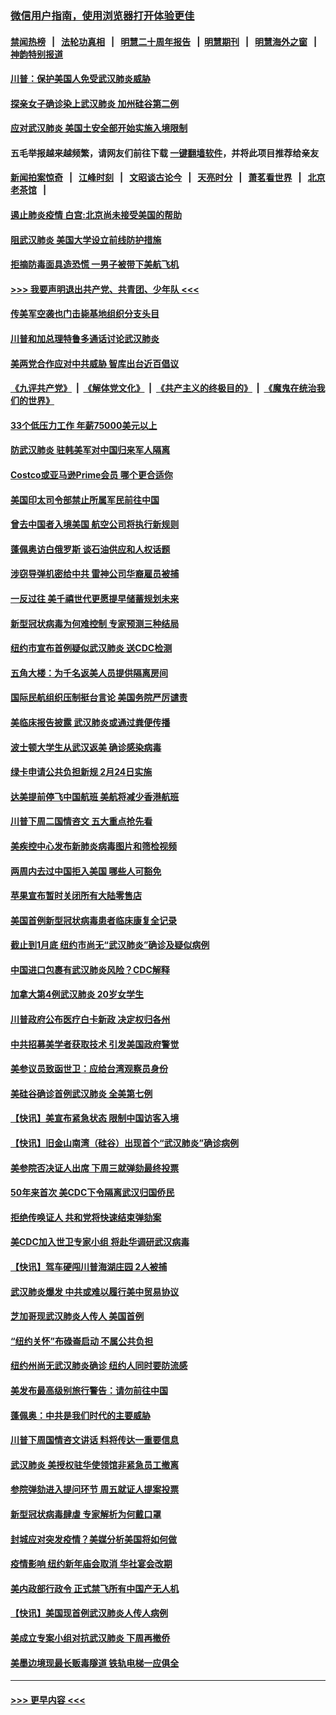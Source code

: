 ### [微信用户指南，使用浏览器打开体验更佳](https://github.com/gfw-breaker/banned-news1/blob/master/indexes/wechat-guide.md?t=0)
#### [禁闻热榜](热点新闻.md?t=0)  &nbsp;&nbsp;|&nbsp;&nbsp; [法轮功真相](https://github.com/gfw-breaker/truth/blob/master/README.md?t=0) &nbsp;&nbsp;|&nbsp;&nbsp; [明慧二十周年报告](https://github.com/gfw-breaker/mh-reports/blob/master/README.md?t=0) &nbsp;&nbsp;|&nbsp;&nbsp;[明慧期刊](https://github.com/gfw-breaker/mh-qikan) &nbsp;&nbsp;|&nbsp;&nbsp; [明慧海外之窗](https://github.com/gfw-breaker/mh-news/blob/master/README.md?t=0) &nbsp;&nbsp;|&nbsp;&nbsp; [神韵特别报道](https://github.com/gfw-breaker/mh-news/blob/master/shenyun.md?t=0)
#### [川普：保护美国人免受武汉肺炎威胁](../pages/nsc412/n11839718.md?t=02031101) 
#### [探亲女子确诊染上武汉肺炎 加州硅谷第二例](../pages/nsc412/n11839784.md?t=02031101) 
#### [应对武汉肺炎 美国土安全部开始实施入境限制](../pages/nsc412/n11839729.md?t=02031101) 
#### 五毛举报越来越频繁，请网友们前往下载 [一键翻墙软件](https://github.com/gfw-breaker/ssr-accounts)，并将此项目推荐给亲友
#### [新闻拍案惊奇](https://github.com/gfw-breaker/banned-news1/blob/master/pages/link4.md) &nbsp;&nbsp;|&nbsp;&nbsp; [江峰时刻](https://github.com/gfw-breaker/banned-news1/blob/master/pages/link4.md) &nbsp;&nbsp;|&nbsp;&nbsp; [文昭谈古论今](https://github.com/gfw-breaker/banned-news1/blob/master/pages/link4.md) &nbsp;&nbsp;|&nbsp;&nbsp; [天亮时分](https://github.com/gfw-breaker/banned-news1/blob/master/pages/link4.md) &nbsp;&nbsp;|&nbsp;&nbsp; [萧茗看世界](https://github.com/gfw-breaker/banned-news1/blob/master/pages/link4.md) &nbsp;&nbsp;|&nbsp;&nbsp; [北京老茶馆](https://github.com/gfw-breaker/banned-news1/blob/master/pages/link4.md) &nbsp;&nbsp;|&nbsp;&nbsp; 
#### [遏止肺炎疫情 白宫:北京尚未接受美国的帮助](../pages/nsc412/n11839660.md?t=02031101) 
#### [阻武汉肺炎 美国大学设立前线防护措施](../pages/nsc412/n11839479.md?t=02031101) 
#### [拒摘防毒面具造恐慌 一男子被带下美航飞机](../pages/nsc412/n11839455.md?t=02031101) 
#### [>>> 我要声明退出共产党、共青团、少年队 <<<](https://github.com/begood0513/goodnews/blob/master/quit/letter.md) 
#### [传美军空袭也门击毙基地组织分支头目](../pages/nsc412/n11839210.md?t=02031101) 
#### [川普和加总理特鲁多通话讨论武汉肺炎](../pages/nsc412/n11839128.md?t=02031101) 
#### [美两党合作应对中共威胁 智库出台近百倡议](../pages/nsc412/n11838437.md?t=02031101) 
#### [《九评共产党》](https://github.com/begood0513/9ping.md/blob/master/README.md) &nbsp;|&nbsp; [《解体党文化》](../../../../jtdwh.md/blob/master/README.md)  &nbsp;|&nbsp; [《共产主义的终极目的》](../../../../gczydzjmd.md/blob/master/README.md) &nbsp;|&nbsp; [《魔鬼在统治我们的世界》](../../../../mgztzwmdsj.md/blob/master/README.md) 
#### [33个低压力工作 年薪75000美元以上](../pages/nsc412/n11834441.md?t=02031101) 
#### [防武汉肺炎 驻韩美军对中国归来军人隔离](../pages/nsc412/n11838970.md?t=02031101) 
#### [Costco或亚马逊Prime会员 哪个更合适你](../pages/nsc412/n11834459.md?t=02031101) 
#### [美国印太司令部禁止所属军民前往中国](../pages/nsc412/n11838418.md?t=02031101) 
#### [曾去中国者入境美国 航空公司将执行新规则](../pages/nsc412/n11838375.md?t=02031101) 
#### [蓬佩奥访白俄罗斯 谈石油供应和人权话题](../pages/nsc412/n11838242.md?t=02031101) 
#### [涉窃导弹机密给中共 雷神公司华裔雇员被捕](../pages/nsc412/n11838129.md?t=02031101) 
#### [一反过往 美千禧世代更愿提早储蓄规划未来](../pages/nsc412/n11837601.md?t=02031101) 
#### [新型冠状病毒为何难控制 专家预测三种结局](../pages/nsc412/n11838002.md?t=02031101) 
#### [纽约市宣布首例疑似武汉肺炎 送CDC检测](../pages/nsc412/n11837852.md?t=02031101) 
#### [五角大楼：为千名返美人员提供隔离房间](../pages/nsc412/n11837831.md?t=02031101) 
#### [国际民航组织压制挺台言论 美国务院严厉谴责](../pages/nsc412/n11837791.md?t=02031101) 
#### [美临床报告披露 武汉肺炎或通过粪便传播](../pages/nsc412/n11837626.md?t=02031101) 
#### [波士顿大学生从武汉返美 确诊感染病毒](../pages/nsc412/n11837580.md?t=02031101) 
#### [绿卡申请公共负担新规 2月24日实施](../pages/nsc412/n11836634.md?t=02031101) 
#### [达美提前停飞中国航班 美航将减少香港航班](../pages/nsc412/n11837649.md?t=02031101) 
#### [川普下周二国情咨文 五大重点抢先看](../pages/nsc412/n11837512.md?t=02031101) 
#### [美疾控中心发布新肺炎病毒图片和筛检视频](../pages/nsc412/n11837491.md?t=02031101) 
#### [两周内去过中国拒入美国 哪些人可豁免](../pages/nsc412/n11837400.md?t=02031101) 
#### [苹果宣布暂时关闭所有大陆零售店](../pages/nsc412/n11837097.md?t=02031101) 
#### [美国首例新型冠状病毒患者临床康复全记录](../pages/nsc412/n11836513.md?t=02031101) 
#### [截止到1月底  纽约市尚无“武汉肺炎”确诊及疑似病例](../pages/nsc412/n11836657.md?t=02031101) 
#### [中国进口包裹有武汉肺炎风险？CDC解释](../pages/nsc412/n11836321.md?t=02031101) 
#### [加拿大第4例武汉肺炎 20岁女学生](../pages/nsc412/n11836537.md?t=02031101) 
#### [川普政府公布医疗白卡新政 决定权归各州](../pages/nsc412/n11836336.md?t=02031101) 
#### [中共招募美学者获取技术 引发美国政府警觉](../pages/nsc412/n11836277.md?t=02031101) 
#### [美参议员致函世卫：应给台湾观察员身份](../pages/nsc412/n11836183.md?t=02031101) 
#### [美硅谷确诊首例武汉肺炎 全美第七例](../pages/nsc412/n11836093.md?t=02031101) 
#### [【快讯】美宣布紧急状态 限制中国访客入境](../pages/nsc412/n11836030.md?t=02031101) 
#### [【快讯】旧金山南湾（硅谷）出现首个“武汉肺炎”确诊病例](../pages/nsc412/n11836084.md?t=02031101) 
#### [美参院否决证人出席 下周三就弹劾最终投票](../pages/nsc412/n11835900.md?t=02031101) 
#### [50年来首次 美CDC下令隔离武汉归国侨民](../pages/nsc412/n11835854.md?t=02031101) 
#### [拒绝传唤证人 共和党将快速结束弹劾案](../pages/nsc412/n11835573.md?t=02031101) 
#### [美CDC加入世卫专家小组 将赴华调研武汉病毒](../pages/nsc412/n11835584.md?t=02031101) 
#### [【快讯】驾车硬闯川普海湖庄园 2人被捕](../pages/nsc412/n11835785.md?t=02031101) 
#### [武汉肺炎爆发 中共或难以履行美中贸易协议](../pages/nsc412/n11834752.md?t=02031101) 
#### [芝加哥现武汉肺炎人传人 美国首例](../pages/nsc412/n11834730.md?t=02031101) 
#### [“纽约关怀”布碌崙启动  不属公共负担](../pages/nsc412/n11834269.md?t=02031101) 
#### [纽约州尚无武汉肺炎确诊  纽约人同时要防流感](../pages/nsc412/n11834247.md?t=02031101) 
#### [美发布最高级别旅行警告：请勿前往中国](../pages/nsc412/n11834038.md?t=02031101) 
#### [蓬佩奥：中共是我们时代的主要威胁](../pages/nsc412/n11833434.md?t=02031101) 
#### [川普下周国情咨文讲话 料将传达一重要信息](../pages/nsc412/n11833714.md?t=02031101) 
#### [武汉肺炎 美授权驻华使领馆非紧急员工撤离](../pages/nsc412/n11833604.md?t=02031101) 
#### [参院弹劾进入提问环节 周五就证人提案投票](../pages/nsc412/n11833522.md?t=02031101) 
#### [新型冠状病毒肆虐 专家解析为何戴口罩](../pages/nsc412/n11833332.md?t=02031101) 
#### [封城应对突发疫情？美媒分析美国将如何做](../pages/nsc412/n11831560.md?t=02031101) 
#### [疫情影响 纽约新年庙会取消 华社宴会改期](../pages/nsc412/n11831457.md?t=02031101) 
#### [美内政部行政令 正式禁飞所有中国产无人机](../pages/nsc412/n11833169.md?t=02031101) 
#### [【快讯】美国现首例武汉肺炎人传人病例](../pages/nsc412/n11833284.md?t=02031101) 
#### [美成立专案小组对抗武汉肺炎 下周再撤侨](../pages/nsc412/n11832839.md?t=02031101) 
#### [美墨边境现最长贩毒隧道 铁轨电梯一应俱全](../pages/nsc412/n11832928.md?t=02031101) 

----
#### [ >>> 更早内容 <<< ](../indexes/nsc412-earlier.md)
